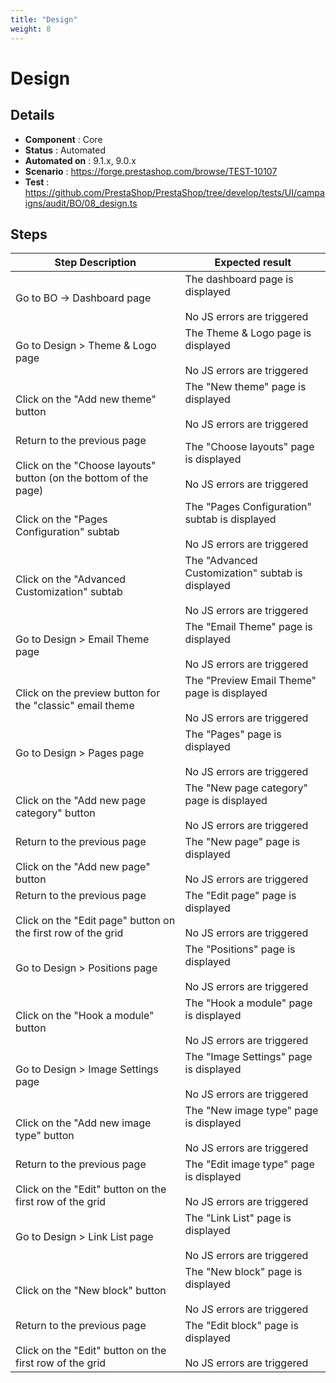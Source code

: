 ```yaml
---
title: "Design"
weight: 8
---
```


# Design
## Details
* **Component** : Core
* **Status** : Automated
* **Automated on** : 9.1.x, 9.0.x
* **Scenario** : https://forge.prestashop.com/browse/TEST-10107
* **Test** : https://github.com/PrestaShop/PrestaShop/tree/develop/tests/UI/campaigns/audit/BO/08_design.ts

## Steps
| Step Description | Expected result |
| ----- | ----- |
| Go to BO -> Dashboard page | The dashboard page is displayed<br><br>No JS errors are triggered |
| Go to Design > Theme & Logo page | The Theme & Logo page is displayed<br><br>No JS errors are triggered |
| Click on the "Add new theme" button | The "New theme" page is displayed<br><br>No JS errors are triggered |
| Return to the previous page<br><br>Click on the "Choose layouts" button (on the bottom of the page) | The "Choose layouts" page is displayed<br><br>No JS errors are triggered |
| Click on the "Pages Configuration" subtab | The "Pages Configuration" subtab is displayed<br><br>No JS errors are triggered |
| Click on the "Advanced Customization" subtab | The "Advanced Customization" subtab is displayed<br><br>No JS errors are triggered |
| Go to Design > Email Theme page | The "Email Theme" page is displayed<br><br>No JS errors are triggered |
| Click on the preview button for the "classic" email theme | The "Preview Email Theme" page is displayed<br><br>No JS errors are triggered |
| Go to Design > Pages page | The "Pages" page is displayed<br><br>No JS errors are triggered |
| Click on the "Add new page category" button | The "New page category" page is displayed<br><br>No JS errors are triggered |
| Return to the previous page<br><br>Click on the "Add new page" button | The "New page" page is displayed<br><br>No JS errors are triggered |
| Return to the previous page<br><br>Click on the "Edit page" button on the first row of the grid | The "Edit page" page is displayed<br><br>No JS errors are triggered |
| Go to Design > Positions page | The "Positions" page is displayed<br><br>No JS errors are triggered |
| Click on the "Hook a module" button | The "Hook a module" page is displayed<br><br>No JS errors are triggered |
| Go to Design > Image Settings page | The "Image Settings" page is displayed<br><br>No JS errors are triggered |
| Click on the "Add new image type" button | The "New image type" page is displayed<br><br>No JS errors are triggered |
| Return to the previous page<br><br>Click on the "Edit" button on the first row of the grid | The "Edit image type" page is displayed<br><br>No JS errors are triggered |
| Go to Design > Link List page | The "Link List" page is displayed<br><br>No JS errors are triggered |
| Click on the "New block" button | The "New block" page is displayed<br><br>No JS errors are triggered |
| Return to the previous page<br><br>Click on the "Edit" button on the first row of the grid | The "Edit block" page is displayed<br><br>No JS errors are triggered |
